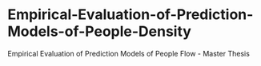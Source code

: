 # Empirical-Evaluation-of-Prediction-Models-of-People-Density
Empirical Evaluation of Prediction Models of People Flow - Master Thesis

